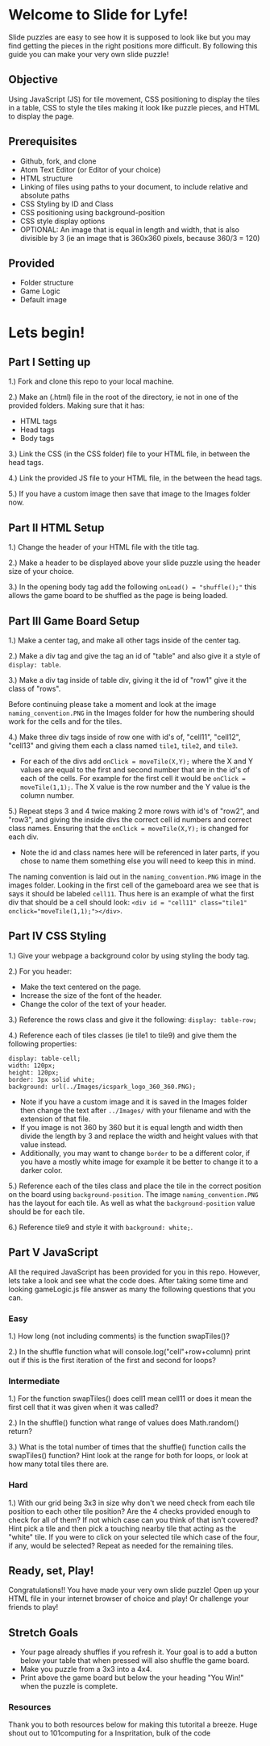 # Welcome to Slide for Lyfe!

Slide puzzles are easy to see how it is supposed to look like but you may find getting the pieces in the right positions more difficult. By following this guide you can make your very own slide puzzle!

## Objective

Using JavaScript (JS) for tile movement, CSS positioning to display the tiles in a table, CSS to style the tiles making it look like puzzle pieces, and HTML to display the page.

## Prerequisites

* Github, fork, and clone
* Atom Text Editor (or Editor of your choice)
* HTML structure
* Linking of files using paths to your document, to include relative and absolute paths
* CSS Styling by ID and Class
* CSS positioning using background-position
* CSS style display options
* OPTIONAL: An image that is equal in length and width, that is also divisible by 3 (ie  an image that is 360x360 pixels, because 360/3 = 120)

## Provided

* Folder structure
* Game Logic
* Default image

# Lets begin!

## Part I Setting up

1.) Fork and clone this repo to your local machine.

2.) Make an (.html) file in the root of the directory, ie not in one of the provided folders. Making sure that it has:

  * HTML tags
  * Head tags
  * Body tags

3.) Link the CSS (in the CSS folder) file to your HTML file, in between the head tags.

4.) Link the provided JS file to your HTML file, in the between the head tags.

5.) If you have a custom image then save that image to the Images folder now.

## Part II HTML Setup

1.) Change the header of your HTML file with the title tag.

2.) Make a header to be displayed above your slide puzzle using the header size of your choice.

3.) In the opening body tag add the following ``` onLoad() = "shuffle();" ``` this allows the game board to be shuffled as the page is being loaded.

## Part III Game Board Setup

1.) Make a center tag, and make all other tags inside of the center tag.

2.) Make a div tag and give the tag an id of "table" and also give it a style of ```display: table```.

3.) Make a div tag inside of table div, giving it the id of "row1" give it the class of "rows".

Before continuing please take a moment and look at the image ```naming_convention.PNG``` in the Images folder for how the numbering should work for the cells and for the tiles.

4.) Make three div tags inside of row one with id's of, "cell11", "cell12", "cell13" and giving them each a class named ```tile1```, ```tile2```, and ```tile3```.

  * For each of the divs add ```onClick = moveTile(X,Y);``` where the X and Y values are equal to the first and second number that are in the id's of each of the cells. For example for the first cell it would be ```onClick = moveTile(1,1);```. The X value is the row number and the Y value is the column number.

5.) Repeat steps 3 and 4 twice making 2 more rows with id's of "row2", and "row3", and giving the inside divs the correct cell id numbers and correct class names. Ensuring that the ```onClick = moveTile(X,Y);``` is changed for each div.

  * Note the id and class names here will be referenced in later parts, if you chose to name them something else you will need to keep this in mind.

The naming convention is laid out in the ```naming_convention.PNG``` image in the images folder. Looking in the first cell of the gameboard area we see that is says it should be labeled ```cell11```. Thus here is an example of what the first div that should be a cell should look: ```<div id = "cell11" class="tile1" onclick="moveTile(1,1);"></div>```.

## Part IV CSS Styling

1.) Give your webpage a background color by using styling the body tag.

2.) For you header:

  * Make the text centered on the page.
  * Increase the size of the font of the header.
  * Change the color of the text of your header.

3.) Reference the rows class and give it the following: ```display: table-row;```

4.) Reference each of tiles classes (ie tile1 to tile9) and give them the following properties:

  ```
  display: table-cell;
  width: 120px;
  height: 120px;
  border: 3px solid white;
  background: url(../Images/icspark_logo_360_360.PNG);
  ```

  * Note if you have a custom image and it is saved in the Images folder then change the text after ```../Images/``` with your filename and with the extension of that file.
  * If you image is not 360 by 360 but it is equal length and width then divide the length by 3 and replace the width and height values with that value instead.
  * Additionally, you may want to change ```border``` to be a different color, if you have a mostly white image for example it be better to change it to a darker color.

5.) Reference each of the tiles class and place the tile in the correct position on the board using ```background-position```. The image ```naming_convention.PNG``` has the layout for each tile. As well as what the ```background-position``` value should be for each tile.

6.) Reference tile9 and style it with ```background: white;```.

## Part V JavaScript

All the required JavaScript has been provided for you in this repo. However, lets take a look and see what the code does. After taking some time and looking gameLogic.js file answer as many the following questions that you can.

### Easy

1.) How long (not including comments) is the function swapTiles()?

2.) In the shuffle function what will console.log("cell"+row+column) print out if this is the first iteration of the first and second for loops?

### Intermediate

1.) For the function swapTiles() does cell1 mean cell11 or does it mean the first cell that it was given when it was called?

2.) In the shuffle() function what range of values does Math.random() return?

3.) What is the total number of times that the shuffle() function calls the swapTiles() function? Hint look at the range for both for loops, or look at how many total tiles there are.

### Hard

1.) With our grid being 3x3 in size why don't we need check from each tile position to each other tile position? Are the 4 checks provided enough to check for all of them? If not which case can you think of that isn't covered? Hint pick a tile and then pick a touching nearby tile that acting as the "white" tile. If you were to click on your selected tile which case of the four, if any, would be selected? Repeat as needed for the remaining tiles.


## Ready, set, Play!

Congratulations!! You have made your very own slide puzzle! Open up your HTML file in your internet browser of choice and play! Or challenge your friends to play!

## Stretch Goals

* Your page already shuffles if you refresh it. Your goal is to add a button below your table that when pressed will also shuffle the game board.
* Make you puzzle from a 3x3 into a 4x4.
* Print above the game board but below the your heading "You Win!" when the puzzle is complete.

### Resources

Thank you to both resources below for making this tutorital a breeze. Huge shout out to <a Link= "https://www.101computing.net/"> 101computing </a> for a
<a link = "https://codepen.io/dreamweaver1231/pen/EtzpI">Inspritation</a>, bulk of the code
